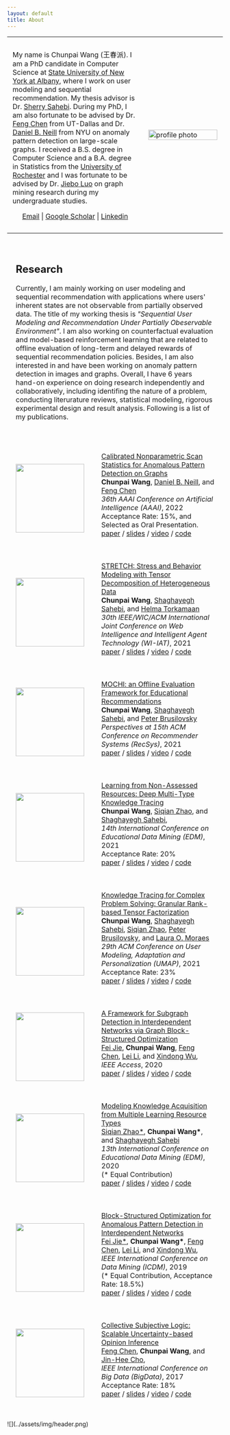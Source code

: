 ```yaml
---
layout: default
title: About
---
```


<div class="about">
    <table>
        <tbody>
            <tr style="padding:0px">
            <td style="padding:2.5%;width:63%;vertical-align:middle">
                <p>My name is Chunpai Wang (王春派). I am a PhD candidate in Computer Science at <a href="https://www.albany.edu/">State University of New York at Albany</a>, where I work on user modeling and sequential recommendation. My thesis advisor is Dr. <a href="http://www.cs.albany.edu/~sherry/">Sherry Sahebi</a>. During my PhD, I am also fortunate to be advised by Dr. <a href="https://personal.utdallas.edu/~fxc190007/">Feng Chen</a> from UT-Dallas and Dr. <a href="https://cs.nyu.edu/~neill/">Daniel B. Neill</a> from NYU on anomaly pattern detection on large-scale graphs. I received a B.S. degree in Computer Science and a B.A. degree in Statistics from the <a href="https://www.rochester.edu/">University of Rochester</a> and I was fortunate to be advised by Dr. <a href="https://www.cs.rochester.edu/u/jluo/">Jiebo Luo</a> on graph mining research during my undergraduate studies.</p>
                <p style="text-align:center">
                <a href="mailto:chunpaiwang@gmail.com">Email</a>  |
                <a href="https://scholar.google.com/citations?user=CYW5008AAAAJ&hl=en&oi=ao">Google Scholar</a> |
                <a href="https://www.linkedin.com/in/chunpai-wang-70975477/">Linkedin</a> 
                </p>
            </td>
            <td style="padding:2.5%;width:40%;max-width:40%">
                <a href="../assets/img/profile.jpeg"><img style="width:100%;max-width:100%" alt="profile photo" src="../assets/img/profile-circle.png" class="hoverZoomLink"></a>
                <!-- <img src="../assets/img/profile-circle.png" width="200" height="200" />  -->
            </td>
            </tr>
        </tbody>
    </table>
    <table style="width:100%;border:0px;border-spacing:0px;border-collapse:separate;margin-right:auto;margin-left:auto;"><tbody>
            <tr>
            <td style="padding:20px;width:100%;vertical-align:middle">
              <h2>Research</h2>
              <p>
                Currently, I am mainly working on user modeling and sequential recommendation with applications where users' inherent states are not observable from partially observed data.
                The title of my working thesis is <em>"Sequential User Modeling and Recommendation Under Partially Obeservable Environment"</em>. 
                I am also working on counterfactual evaluation and model-based reinforcement learning that are related to offline evaluation of long-term and delayed rewards of sequential recommendation policies.
                Besides, I am also interested in and have been working on anomaly pattern detection in images and graphs. 
                Overall, I have 6 years hand-on experience on doing research independently and collaboratively, including identifing the nature of a problem, conducting literurature reviews, statistical modeling, rigorous experimental design and result analysis. 
                Following is a list of my publications.
              </p>
            </td>
          </tr>
        </tbody>
    </table>
    <table style="width:100%;border:0px;border-spacing:0px;border-collapse:separate;margin-right:auto;margin-left:auto;">
        <tbody>
            <tr>
                <td style="padding:20px;width:25%;vertical-align:middle">
                    <div class="one">
                    <img src='../assets/paper/cnss.png' width="160">
                    </div>
                </td>
                <td style="padding:20px;width:75%;vertical-align:middle">
                    <a href="">
                    <papertitle>Calibrated Nonparametric Scan Statistics for Anomalous Pattern Detection on Graphs</papertitle>
                    </a>
                    <br>
                    <strong>Chunpai Wang</strong>,
                    <a href="https://cs.nyu.edu/~neill/">Daniel B. Neill</a>, and
                    <a href="https://personal.utdallas.edu/~fxc190007/">Feng Chen</a>
                    <br>
                                <em>36th AAAI Conference on Artificial Intelligence (AAAI)</em>, 2022 
                    <br>
                    Acceptance Rate: 15%, and Selected as Oral Presentation.
                    <br>
                    <a href="">paper</a>
                    /
                    <a href="">slides</a>
                    /
                    <a href="">video</a>
                    /
                    <a href="">code</a>
                    <p></p>
                    <p></p>
                </td>
            </tr> 
            <tr>
                <td style="padding:20px;width:25%;vertical-align:middle">
                    <div class="one">
                    <img src='../assets/paper/stretch.jpg' width="160">
                    </div>
                </td>
                <td style="padding:20px;width:75%;vertical-align:middle">
                    <a href="">
                    <papertitle>STRETCH: Stress and Behavior Modeling with Tensor Decomposition of Heterogeneous Data</papertitle>
                    </a>
                    <br>
                    <strong>Chunpai Wang</strong>,
                    <a href="">Shaghayegh Sahebi</a>, and
                    <a href="">Helma Torkamaan</a>
                    <br>
                                <em>30th IEEE/WIC/ACM International Joint Conference on Web Intelligence and Intelligent Agent Technology (WI-IAT)</em>, 2021
                    <br>
                    <a href="">paper</a>
                    /
                    <a href="">slides</a>
                    /
                    <a href="">video</a>
                    /
                    <a href="">code</a>
                    <p></p>
                    <p></p>
                </td>
            </tr> 
            <tr>
                <td style="padding:20px;width:25%;vertical-align:middle">
                    <div class="one">
                    <img src='../assets/paper/mochi.png' width="160">
                    </div>
                </td>
                <td style="padding:20px;width:75%;vertical-align:middle">
                    <a href="">
                    <papertitle>MOCHI: an Offline Evaluation Framework for Educational Recommendations</papertitle>
                    </a>
                    <br>
                    <strong>Chunpai Wang</strong>,
                    <a href="">Shaghayegh Sahebi</a>, and
                    <a href="">Peter Brusilovsky</a>
                    <br>
                                <em>Perspectives at 15th ACM Conference on Recommender Systems (RecSys)</em>, 2021
                    <br>
                    <a href="">paper</a>
                    /
                    <a href="">slides</a>
                    /
                    <a href="">video</a>
                    /
                    <a href="">code</a>
                    <p></p>
                    <p></p>
                </td>
            </tr> 
            <tr>
                <td style="padding:20px;width:25%;vertical-align:middle">
                    <div class="one">
                    <img src='../assets/paper/dmkt.png' width="160">
                    </div>
                </td>
                <td style="padding:20px;width:75%;vertical-align:middle">
                    <a href="">
                    <papertitle>Learning from Non-Assessed Resources: Deep Multi-Type Knowledge Tracing</papertitle>
                    </a>
                    <br>
                    <strong>Chunpai Wang</strong>,
                    <a href="">Siqian Zhao</a>, and
                    <a href="">Shaghayegh Sahebi</a>,
                    <br>
                                <em>14th International Conference on Educational Data Mining (EDM)</em>, 2021
                    <br>
                    Acceptance Rate: 20%
                    <br>
                    <a href="">paper</a>
                    /
                    <a href="">slides</a>
                    /
                    <a href="">video</a>
                    /
                    <a href="">code</a>
                    <p></p>
                    <p></p>
                </td>
            </tr> 
            <tr>
                <td style="padding:20px;width:25%;vertical-align:middle">
                    <div class="one">
                    <img src='../assets/paper/grate.png' width="160">
                    </div>
                </td>
                <td style="padding:20px;width:75%;vertical-align:middle">
                    <a href="">
                    <papertitle>Knowledge Tracing for Complex Problem Solving: Granular Rank-based Tensor Factorization</papertitle>
                    </a>
                    <br>
                    <strong>Chunpai Wang</strong>,
                    <a href="">Shaghayegh Sahebi</a>,
                    <a href="">Siqian Zhao</a>,
                    <a href="">Peter Brusilovsky</a>, and
                    <a href="">Laura O. Moraes</a>
                    <br>
                                <em>29th ACM Conference on User Modeling, Adaptation and Personalization (UMAP)</em>, 2021
                    <br>
                    Acceptance Rate: 23%
                    <br>
                    <a href="">paper</a>
                    /
                    <a href="">slides</a>
                    /
                    <a href="">video</a>
                    /
                    <a href="">code</a>
                    <p></p>
                    <p></p>
                </td>
            </tr>  
            <tr>
                <td style="padding:20px;width:25%;vertical-align:middle">
                    <div class="one">
                    <img src='../assets/paper/gb-ghtp.png' width="160">
                    </div>
                </td>
                <td style="padding:20px;width:75%;vertical-align:middle">
                    <a href="">
                    <papertitle>A Framework for Subgraph Detection in Interdependent Networks via Graph Block-Structured Optimization</papertitle>
                    </a>
                    <br>
                    <a href="">Fei Jie</a>,
                    <strong>Chunpai Wang</strong>,
                    <a href="">Feng Chen</a>,
                    <a href="">Lei Li</a>, and
                    <a href="">Xindong Wu</a>,
                    <br>
                                <em>IEEE Access</em>, 2020
                    <br>
                    <a href="">paper</a>
                    /
                    <a href="">slides</a>
                    /
                    <a href="">video</a>
                    /
                    <a href="">code</a>
                    <p></p>
                    <p></p>
                </td>
            </tr> 
            <tr>
                <td style="padding:20px;width:25%;vertical-align:middle">
                    <div class="one">
                    <img src='../assets/paper/mvkm.png' width="160">
                    </div>
                </td>
                <td style="padding:20px;width:75%;vertical-align:middle">
                    <a href="">
                    <papertitle>Modeling Knowledge Acquisition from Multiple Learning Resource Types</papertitle>
                    </a>
                    <br>
                    <a href="">Siqian Zhao*</a>,
                    <strong>Chunpai Wang*</strong>, and
                    <a href="">Shaghayegh Sahebi</a>
                    <br>
                                <em>13th International Conference on Educational Data Mining (EDM)</em>, 2020
                    <br>
                    (* Equal Contribution)
                    <br>
                    <a href="">paper</a>
                    /
                    <a href="">slides</a>
                    /
                    <a href="">video</a>
                    /
                    <a href="">code</a>
                    <p></p>
                    <p></p>
                </td>
            </tr> 
            <tr>
                <td style="padding:20px;width:25%;vertical-align:middle">
                    <div class="one">
                    <img src='../assets/paper/gbgp.png' width="160">
                    </div>
                </td>
                <td style="padding:20px;width:75%;vertical-align:middle">
                    <a href="">
                    <papertitle>Block-Structured Optimization for Anomalous Pattern Detection in Interdependent Networks</papertitle>
                    </a>
                    <br>
                    <a href="">Fei Jie*</a>,
                    <strong>Chunpai Wang*</strong>,
                    <a href="">Feng Chen</a>,
                    <a href="">Lei Li</a>, and
                    <a href="">Xindong Wu</a>,
                    <br>
                                <em>IEEE International Conference on Data Mining (ICDM)</em>, 2019
                    <br>
                    (* Equal Contribution, Acceptance Rate: 18.5%)
                    <br>
                    <a href="">paper</a>
                    /
                    <a href="">slides</a>
                    /
                    <a href="">video</a>
                    /
                    <a href="">code</a>
                    <p></p>
                    <p></p>
                </td>
            </tr> 
            <tr>
                <td style="padding:20px;width:25%;vertical-align:middle">
                    <div class="one">
                    <img src='../assets/paper/csl.png' width="160">
                    </div>
                </td>
                <td style="padding:20px;width:75%;vertical-align:middle">
                    <a href="">
                    <papertitle>Collective Subjective Logic: Scalable Uncertainty-based Opinion Inference</papertitle>
                    </a>
                    <br>
                    <a href="">Feng Chen</a>,
                    <strong>Chunpai Wang</strong>, and
                    <a href="">Jin-Hee Cho</a>,
                    <br>
                                <em>IEEE International Conference on Big Data (BigData)</em>, 2017
                    <br>
                    Acceptance Rate: 18%
                    <br>
                    <a href="">paper</a>
                    /
                    <a href="">slides</a>
                    /
                    <a href="">video</a>
                    /
                    <a href="">code</a>
                    <p></p>
                    <p></p>
                </td>
            </tr> 
        </tbody>
    </table>
</div>
![](../assets/img/header.png)